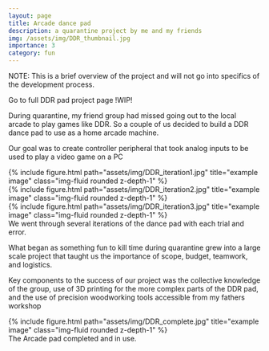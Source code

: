 ```yaml
---
layout: page
title: Arcade dance pad
description: a quarantine project by me and my friends
img: /assets/img/DDR_thumbnail.jpg
importance: 3
category: fun
---
```

NOTE:  This is a brief overview of the project and will not go into specifics of the development process.

Go to full DDR pad project page !WIP!


During quarantine, my friend group had missed going out to the local arcade to play games like DDR.  So a couple of us decided to build a DDR dance pad to use as a home arcade machine. 

Our goal was to create controller peripheral that took analog inputs to be used to play a video game on a PC

<div class="row">
    <div class="col-sm mt-3 mt-md-0">
        {% include figure.html path="assets/img/DDR_iteration1.jpg" title="example image" class="img-fluid rounded z-depth-1" %}
    </div>
    <div class="col-sm mt-3 mt-md-0">
        {% include figure.html path="assets/img/DDR_iteration2.jpg" title="example image" class="img-fluid rounded z-depth-1" %}
    </div>
    <div class="col-sm mt-3 mt-md-0">
        {% include figure.html path="assets/img/DDR_iteration3.jpg" title="example image" class="img-fluid rounded z-depth-1" %}
    </div>
</div>
<div class="caption">
    We went through several iterations of the dance pad with each trial and error.
</div>

What began as something fun to kill time during quarantine grew into a large scale project that taught us the importance of scope, budget, teamwork, and logistics.

Key components to the success of our project was the collective knowledge of the group, use of 3D printing for the more complex parts of the DDR pad, and the use of precision woodworking tools accessible from my fathers workshop


<div class="row justify-content-sm-center">
    <div class="col-sm-8 mt-3 mt-md-0">
        {% include figure.html path="assets/img/DDR_complete.jpg" title="example image" class="img-fluid rounded z-depth-1" %}
    </div>

</div>
<div class="caption">
    The Arcade pad completed and in use.
</div>
